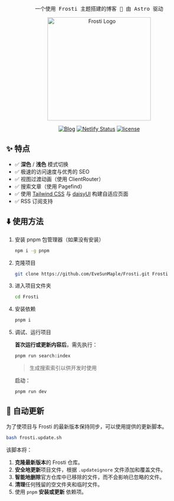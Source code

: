 <pre align="center">
一个使用 Frosti 主题搭建的博客 🚀 由 Astro 驱动
</pre>

<div align="center">
<img alt="Frosti Logo" src="./public/logo.png" width="280px">

[![Blog](https://img.shields.io/badge/%E7%BD%91%E7%AB%99-Blog-blue)](https://blog.jursin.top)
[![Netlify Status](https://api.netlify.com/api/v1/badges/b97208eb-5cb4-4145-ab47-6a206330b46f/deploy-status)](https://app.netlify.com/projects/blog-of-jursin/deploys)
[![license](https://img.shields.io/badge/License-MIT-blue.svg)](https://github.com/Jursin/MyBlog/blob/main/LICENSE)

</div>

## ✨ 特点

- ✅ **深色** / **浅色** 模式切换
- ✅ 极速的访问速度与优秀的 SEO
- ✅ 视图过渡动画（使用 ClientRouter）
- ✅ 搜索文章（使用 Pagefind）
- ✅ 使用 [Tailwind CSS](https://tailwindcss.com/) 与 [daisyUI](https://daisyui.com/) 构建自适应页面
- ✅ RSS 订阅支持

## ⬇️ 使用方法

1. 安装 pnpm 包管理器（如果没有安装）

   ```sh
   npm i -g pnpm
   ```

2. 克隆项目

   ```sh
   git clone https://github.com/EveSunMaple/Frosti.git Frosti
   ```

3. 进入项目文件夹

   ```sh
   cd Frosti
   ```

4. 安装依赖

   ```sh
   pnpm i
   ```

5. 调试、运行项目

   **首次运行或更新内容后**，需先执行：

   ```sh
   pnpm run search:index
   ```

   > 生成搜索索引以供开发时使用

   启动：

   ```
   pnpm run dev
   ```

## 🚀 自动更新

为了使项目与 Frosti 的最新版本保持同步，可以使用提供的更新脚本。

```sh
bash frosti.update.sh
```

该脚本将：

1.  **克隆最新版本**的 Frosti 仓库。
2.  **安全地更新**项目文件，根据 `.updateignore` 文件添加和覆盖文件。
3.  **智能地删除**官方仓库中已移除的文件，而不会影响已忽略的文件。
4.  **清理**任何残留的空文件夹和临时文件。
5.  使用 `pnpm` **安装或更新** 依赖项。
